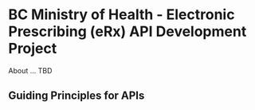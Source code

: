 # BC Ministry of Health - Electronic Prescribing (eRx) API Development Project

About ... TBD

## Guiding Principles for APIs

